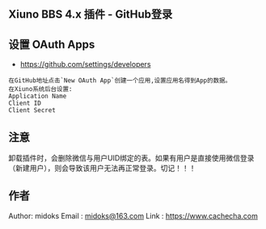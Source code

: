 
Xiuno BBS 4.x 插件 - GitHub登录
------------------

## 设置 OAuth Apps
- https://github.com/settings/developers
```
在GitHub地址点击`New OAuth App`创建一个应用,设置应用名得到App的数据。
在Xiuno系统后台设置:
Application Name
Client ID
Client Secret
```

## 注意
卸载插件时，会删除微信与用户UID绑定的表。如果有用户是直接使用微信登录（新建用户），则会导致该用户无法再正常登录。切记！！！


## 作者
Author: midoks
Email : midoks@163.com
Link : https://www.cachecha.com